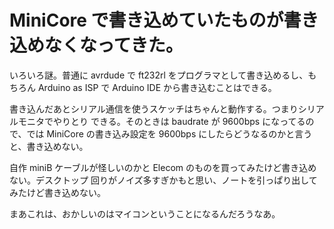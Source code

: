 # MiniCore で書き込めていたものが書き込めなくなってきた。

いろいろ謎。普通に avrdude で ft232rl をプログラマとして書き込めるし、もちろん Arduino as
ISP で Arduino IDE から書き込むことはできる。

書き込んだあとシリアル通信を使うスケッチはちゃんと動作する。つまりシリアルモニタでやりとり
できる。そのときは baudrate が 9600bps になってるので、では MiniCore の書き込み設定を
9600bps にしたらどうなるのかと言うと、書き込めない。

自作 miniB ケーブルが怪しいのかと Elecom のものを買ってみたけど書き込めない。デスクトップ
回りがノイズ多すぎかもと思い、ノートを引っぱり出してみたけど書き込めない。

まあこれは、おかしいのはマイコンということになるんだろうなあ。
